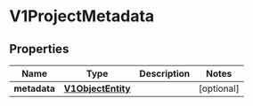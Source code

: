 # V1ProjectMetadata

## Properties
Name | Type | Description | Notes
------------ | ------------- | ------------- | -------------
**metadata** | [**V1ObjectEntity**](V1ObjectEntity.md) |  |  [optional]
